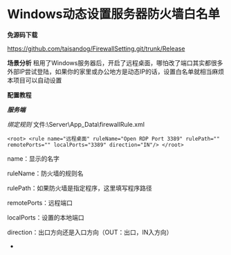 # Windows动态设置服务器防火墙白名单

**免源码下载**

https://github.com/taisandog/FirewallSetting.git/trunk/Release

**场景分析**
租用了Windows服务器后，开启了远程桌面，哪怕改了端口其实都很多外部IP尝试登陆，如果你的家里或办公地方是动态IP的话，设置白名单就相当麻烦
本项目可以自动设置


**配置教程**

***服务端***

*绑定规则*
文件:\Server\App_Data\firewallRule.xml

`<root>
<rule name="远程桌面" ruleName="Open RDP Port 3389" rulePath=""
      remotePorts="" localPorts="3389" direction="IN"/>
</root>`

name：显示的名字

ruleName：防火墙的规则名

rulePath：如果防火墙是指定程序，这里填写程序路径

remotePorts：远程端口

localPorts：设置的本地端口

direction：出口方向还是入口方向（OUT：出口，IN入方向）

*
